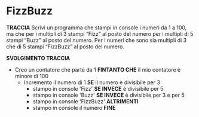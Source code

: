 # FizzBuzz

**TRACCIA**
Scrivi un programma che stampi in console i numeri da 1 a 100, ma che
per i multipli di 3 stampi “Fizz” al posto del numero
per i multipli di 5 stampi “Buzz” al posto del numero.
Per i numeri che sono sia multipli di 3 che di 5 stampi “FizzBuzz” al posto del numero.



**SVOLGIMENTO TRACCIA**

- Creo un contatore che parte da 1
  **FINTANTO CHE** il mio contatore è minore di 100
  - Incremento il numero di 1 
     **SE** il numero è divisibile per 3 
      - stampo in console 'Fizz'
    **SE INVECE** è divisibile per 5 
      - stampo in console 'Buzz'
    **SE INVECE** è divisibile per 3 e per 5 
      - stampo in console 'FizzBuzz'
    **ALTRIMENTI** 
    - stampo in console il numero 
    **FINE**